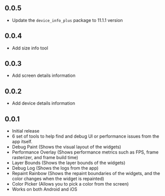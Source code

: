 ## 0.0.5

- Update the `device_info_plus` package to 11.1.1 version

## 0.0.4

- Add size info tool

## 0.0.3

- Add screen details information

## 0.0.2

- Add device details information

## 0.0.1

- Initial release
- 6 set of tools to help find and debug UI or performance issues from the app itself.
- Debug Paint (Shows the visual layout of the widgets)
- Performance Overlay (Shows performance metrics such as FPS, frame rasterizer, and frame build time)
- Layer Bounds (Shows the layer bounds of the widgets)
- Debug Log (Shows the logs from the app)
- Repaint Rainbow (Shows the repaint boundaries of the widgets, and the color changes when the widget is repainted)
- Color Picker (Allows you to pick a color from the screen)
- Works on both Android and iOS
